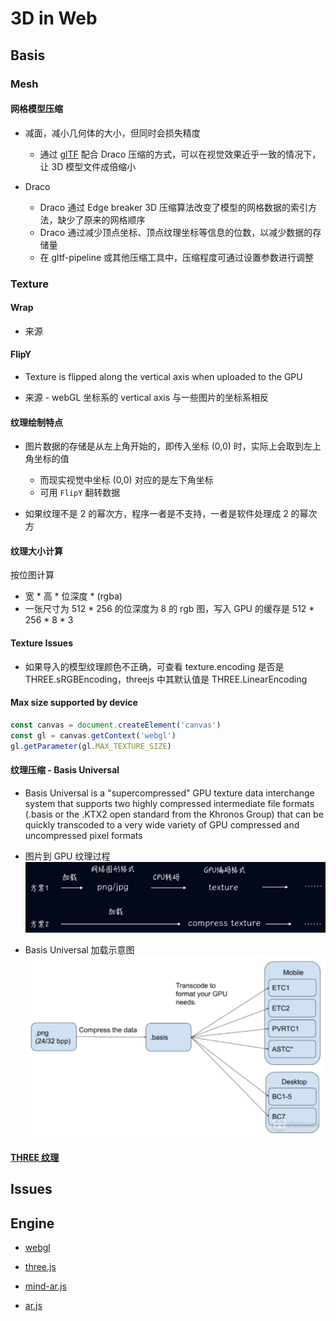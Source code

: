 # 3D in Web

## Basis

### Mesh

#### 网格模型压缩

- 减面，减小几何体的大小，但同时会损失精度

  - 通过 [glTF](../doc/three.js/外部模型.md) 配合 Draco 压缩的方式，可以在视觉效果近乎一致的情况下，让 3D 模型文件成倍缩小

- Draco
  - Draco 通过 Edge breaker 3D 压缩算法改变了模型的网格数据的索引方法，缺少了原来的网格顺序
  - Draco 通过减少顶点坐标、顶点纹理坐标等信息的位数，以减少数据的存储量
  - 在 gltf-pipeline 或其他压缩工具中，压缩程度可通过设置参数进行调整

### Texture

#### Wrap

- 来源

#### FlipY

- Texture is flipped along the vertical axis when uploaded to the GPU

- 来源 - webGL 坐标系的 vertical axis 与一些图片的坐标系相反

#### 纹理绘制特点

- 图片数据的存储是从左上角开始的，即传入坐标 (0,0) 时，实际上会取到左上角坐标的值

  - 而现实视觉中坐标 (0,0) 对应的是左下角坐标
  - 可用 `FlipY` 翻转数据

- 如果纹理不是 2 的幂次方，程序一者是不支持，一者是软件处理成 2 的幂次方

#### 纹理大小计算

按位图计算

- 宽 \* 高 \* 位深度 \* (rgba)
- 一张尺寸为 512 \* 256 的位深度为 8 的 rgb 图，写入 GPU 的缓存是 512 \* 256 \* 8 \* 3

#### Texture Issues

- 如果导入的模型纹理颜色不正确，可查看 texture.encoding 是否是 THREE.sRGBEncoding，threejs 中其默认值是 THREE.LinearEncoding

#### Max size supported by device

```js
const canvas = document.createElement('canvas')
const gl = canvas.getContext('webgl')
gl.getParameter(gl.MAX_TEXTURE_SIZE)
```

#### 纹理压缩 - Basis Universal

- Basis Universal is a "supercompressed" GPU texture data interchange system that supports two highly compressed intermediate file formats (.basis or the .KTX2 open standard from the Khronos Group) that can be quickly transcoded to a very wide variety of GPU compressed and uncompressed pixel formats

- 图片到 GPU 纹理过程
  ![纹理加载过程](../assets/texture-load-process.png)

- Basis Universal 加载示意图
  ![示意图](../assets/basis-universal.png)

#### [THREE 纹理](../doc/three.js/纹理.md)

## Issues

## Engine

- [webgl](./webgl/README.MD)

- [three.js](./three.js/README.MD)

- [mind-ar.js](./mindar.js/README.MD)

- [ar.js](./AR.js/README.MD)
